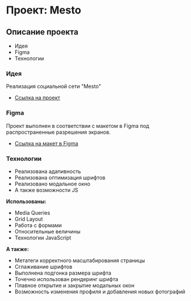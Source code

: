 # Проект: Mesto

## Описание проекта ##
* Идея
* Figma
* Технологии

### Идея ###

Реализация социальной сети "Mesto"

* [Ссылка на проект](https://nikitabolschakov.github.io/mesto-project/)

### Figma ###

Проект выполнен в соответствии с макетом в Figma под распространенные разрешения экранов.

* [Ссылка на макет в Figma](https://www.figma.com/file/bjyvbKKJN2naO0ucURl2Z0/JavaScript.-Sprint-5)

### Технологии ###

* Реализована адапивность 
* Реализована оптимизация шрифтов
* Реализовано модальное окно
* А также возможности JS

**Использованы:** 

* Media Queries
* Grid Layout
* Работа с формами
* Относительные величины
* Технологии JavaScript

__А также:__

* Метатеги корректного масштабирования страницы
* Сглаживание шрифтов
* Выполнена подгонка размера шрифта
* Точечно использован рендеринг шрифта
* Плавное открытие и закрытие модальных окон
* Возможность изменения профиля и добавления новых фотографий